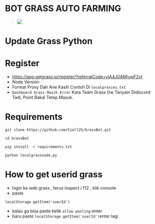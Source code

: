 # BOT GRASS AUTO FARMING
> [<img src="https://img.shields.io/badge/Telegram-%40Me-orange">](https://t.me/Van_Qish)
# Update Grass Python
# Register
- https://app.getgrass.io/register/?referralCode=viA4J0466ywF2vt
- Node Version
- Format Proxy Dah Ane Kasih Contoh Di ```localproxies.txt```
- ```Dashboard Grass Masih Error``` Kata Team Grass Gw Tanyain Didiscord Tadi, Point Bakal Tetep Masuk.

# Requirements

```
git clone https://github.com/Ciell25/GrassBot.git
```
```
cd GrassBot
```
```
pip install -r requirements.txt
```
```
python localgrassnode.py
```

# How to get userid grass
- login ke web grass , terus inspect / f12 ,  klik console
- paste
``` 
localStorage.getItem('userId')
```
- kalau ga bisa paste ketik ```allow pasting``` enter
- baru paste ```localStorage.getItem('userId')```enter lagi
